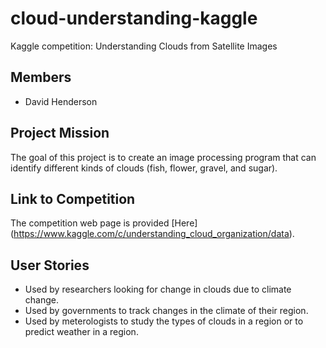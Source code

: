 # cloud-understanding-kaggle
Kaggle competition: Understanding Clouds from Satellite Images
## Members
- David Henderson
## Project Mission
The goal of this project is to create an image processing program that can identify different kinds of clouds (fish, flower, gravel, and sugar).
## Link to Competition
The competition web page is provided [Here] (https://www.kaggle.com/c/understanding_cloud_organization/data).
## User Stories
- Used by researchers looking for change in clouds due to climate change.
- Used by governments to track changes in the climate of their region.
- Used by meterologists to study the types of clouds in a region or to predict weather in a region.
